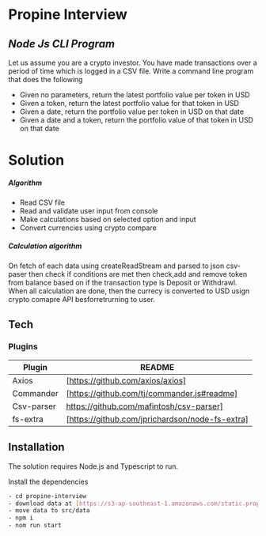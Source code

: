 # Propine Interview
## _Node Js CLI Program_
Let us assume you are a crypto investor. You have made transactions over a period of time which is logged in a CSV file. Write a command line program that does the following

- Given no parameters, return the latest portfolio value per token in USD
- Given a token, return the latest portfolio value for that token in USD
- Given a date, return the portfolio value per token in USD on that date
- Given a date and a token, return the portfolio value of that token in USD on that date

# Solution
##### Algorithm

- Read CSV file
- Read and validate user input from console
- Make calculations based on selected option and input
- Convert currencies using crypto compare 

##### Calculation algorithm
On fetch of each data using createReadStream and parsed to json csv-paser then check if conditions are met then check,add and remove token from balance based on  if the transaction type is Deposit or Withdrawl. When all calculation are done, then the currecy is converted to USD usign crypto comapre API besforretrurning to user.



## Tech
### Plugins

| Plugin | README |
| ------ | ------ |
| Axios | [https://github.com/axios/axios] |
| Commander | [https://github.com/tj/commander.js#readme] |
| Csv-parser | https://github.com/mafintosh/csv-parser] |
| fs-extra | [https://github.com/jprichardson/node-fs-extra] |

## Installation

The solution requires Node.js and Typescript to run.

Install the dependencies 

```sh
- cd propine-interview
- download data at [https://s3-ap-southeast-1.amazonaws.com/static.propine.com/transactions.csv.zip]
- move data to src/data
- npm i
- nom run start
```
